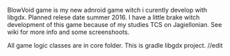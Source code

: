BlowVoid game is my new adnroid game witch i curently develop with libgdx.
 Planned relese date summer 2016. I have a little brake witch development
 of this game because of my studies TCS on Jagiellonian. See wiki for more
 info and some screenshoots. 
 
 All game logic classes are in core folder. This is gradle libgdx project.
//edit